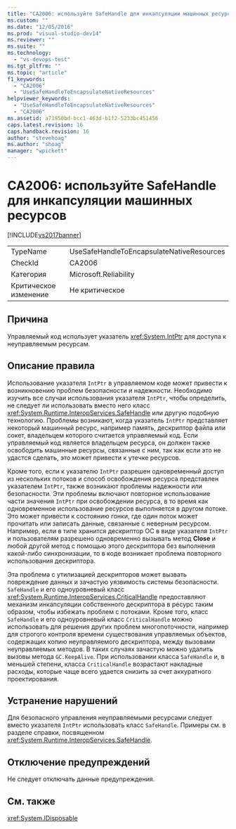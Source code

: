 ```yaml
---
title: "CA2006: используйте SafeHandle для инкапсуляции машинных ресурсов | Microsoft Docs"
ms.custom: ""
ms.date: "12/05/2016"
ms.prod: "visual-studio-dev14"
ms.reviewer: ""
ms.suite: ""
ms.technology: 
  - "vs-devops-test"
ms.tgt_pltfrm: ""
ms.topic: "article"
f1_keywords: 
  - "CA2006"
  - "UseSafeHandleToEncapsulateNativeResources"
helpviewer_keywords: 
  - "UseSafeHandleToEncapsulateNativeResources"
  - "CA2006"
ms.assetid: a71950bd-bcc1-463d-b1f2-5233bc451456
caps.latest.revision: 16
caps.handback.revision: 16
author: "stevehoag"
ms.author: "shoag"
manager: "wpickett"
---
```

# CA2006: используйте SafeHandle для инкапсуляции машинных ресурсов
[!INCLUDE[vs2017banner](../code-quality/includes/vs2017banner.md)]

|||  
|-|-|  
|TypeName|UseSafeHandleToEncapsulateNativeResources|  
|CheckId|CA2006|  
|Категория|Microsoft.Reliability|  
|Критическое изменение|Не критическое|  
  
## Причина  
 Управляемый код использует указатель <xref:System.IntPtr> для доступа к неуправляемым ресурсам.  
  
## Описание правила  
 Использование указателя `IntPtr` в управляемом коде может привести к возникновению проблем безопасности и надежности.  Необходимо изучить все случаи использования указателя `IntPtr`, чтобы определить, не следует ли использовать вместо него класс <xref:System.Runtime.InteropServices.SafeHandle> или другую подобную технологию.  Проблемы возникают, когда указатель `IntPtr` представляет некоторый машинный ресурс, например память, дескриптор файла или сокет, владельцем которого считается управляемый код.  Если управляемый код является владельцем ресурса, он должен также освободить машинные ресурсы, связанные с ним, так как если это не удастся сделать, это может привести к утечке ресурсов.  
  
 Кроме того, если к указателю `IntPtr` разрешен одновременный доступ из нескольких потоков и способ освобождения ресурса представлен указателем `IntPtr`, также возникают проблемы надежности или безопасности.  Эти проблемы включают повторное использование части значения `IntPtr` при освобождении ресурса, в то время как одновременное использование ресурсов выполняется в другом потоке.  Это может привести к состоянию гонки, где один поток может прочитать или записать данные, связанные с неверным ресурсом.  Например, если в типе хранится дескриптор ОС в виде указателя `IntPtr` и пользователям разрешено одновременно вызывать метод **Close** и любой другой метод с помощью этого дескриптора без выполнения какой\-либо синхронизации, то в коде возникает проблема повторного использования дескриптора.  
  
 Эта проблема с утилизацией дескрипторов может вызвать повреждение данных и зачастую уязвимость системы безопасности.  `SafeHandle` и его одноуровневый класс <xref:System.Runtime.InteropServices.CriticalHandle> предоставляют механизм инкапсуляции собственного дескриптора в ресурс таким образом, чтобы избежать проблем с потоками.  Кроме того, класс `SafeHandle` и его одноуровневый класс `CriticalHandle` можно использовать для решения других проблем многопоточности, например для строгого контроля времени существования управляемых объектов, содержащих копию неуправляемого дескриптора, между вызовами неуправляемых методов.  В таких случаях зачастую можно удалить вызовы метода `GC.KeepAlive`.  При использовании класса `SafeHandle` и, в меньшей степени, класса `CriticalHandle` возрастают накладные расходы, которые чаще всего удается снизить за счет аккуратного проектирования.  
  
## Устранение нарушений  
 Для безопасного управления неуправляемыми ресурсами следует вместо указателя `IntPtr` использовать класс `SafeHandle`.  Примеры см. в разделе справки, посвященном <xref:System.Runtime.InteropServices.SafeHandle>.  
  
## Отключение предупреждений  
 Не следует отключать данные предупреждения.  
  
## См. также  
 <xref:System.IDisposable>